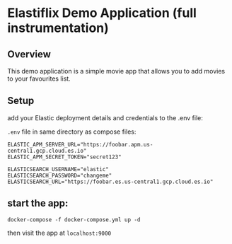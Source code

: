 # Elastiflix Demo Application (full instrumentation)

## Overview

This demo application is a simple movie app that allows you to add movies to your favourites list. 


## Setup

add your Elastic deployment details and credentials to the .env file:

`.env` file in same directory as compose files:

```
ELASTIC_APM_SERVER_URL="https://foobar.apm.us-central1.gcp.cloud.es.io"
ELASTIC_APM_SECRET_TOKEN="secret123"

ELASTICSEARCH_USERNAME="elastic"
ELASTICSEARCH_PASSWORD="changeme"
ELASTICSEARCH_URL="https://foobar.es.us-central1.gcp.cloud.es.io"
```

## start the app:
``` console
docker-compose -f docker-compose.yml up -d 
```
then visit the app at `localhost:9000`
